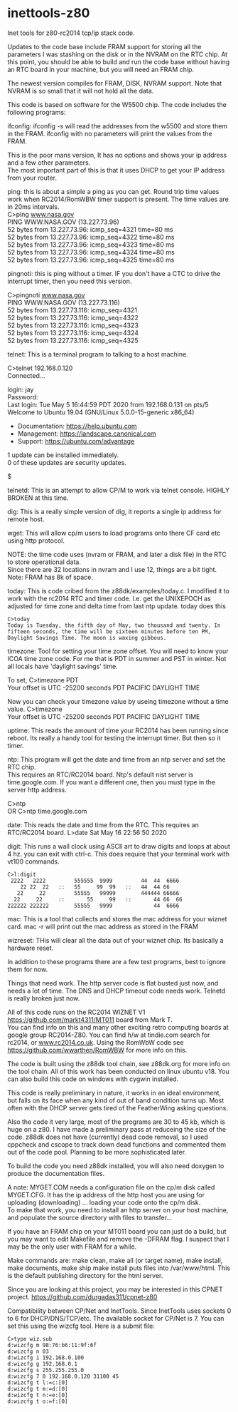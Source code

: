 # inettools-z80
Inet tools for z80-rc2014 tcp/ip stack code.

Updates to the code base include FRAM support for storing all the parameters I was stashing on the
disk or in the NVRAM on the RTC chip.  At this point, you should be able to build and run the code
base without having an RTC board in your machine, but you will need an FRAM chip.

The newest version compiles for FRAM, DISK, NVRAM support.  Note that NVRAM is so small that
it will not hold all the data.

This code is based on software for the W5500 chip.  The code includes the following programs:

ifconfig:  ifconfig -s will read the addresses from the w5500 and store them in the FRAM.  ifconfig 
with no parameters will print the values from the FRAM.

This is the poor mans version,  It has no options and shows your ip address and a few other parameters.  
The most important part of this is that it uses DHCP to get your IP address from your router.  

ping:  this is about a simple a ping as you can get.  Round trip time values work when RC2014/RomWBW timer support is present.  The time values are in 20ms intervals.  
C>ping www.nasa.gov                                                                                                               
PING WWW.NASA.GOV (13.227.73.96)                                                
 52 bytes from 13.227.73.96: icmp_seq=4321 time=80 ms                           
 52 bytes from 13.227.73.96: icmp_seq=4322 time=80 ms                           
 52 bytes from 13.227.73.96: icmp_seq=4323 time=80 ms                           
 52 bytes from 13.227.73.96: icmp_seq=4324 time=80 ms                           
 52 bytes from 13.227.73.96: icmp_seq=4325 time=80 ms        

pingnoti: this is ping without a timer.  IF you don't have a CTC to drive
the interrupt timer, then you need this version.

C>pingnoti www.nasa.gov                                                                                                           
PING WWW.NASA.GOV (13.227.73.116)                                               
 52 bytes from 13.227.73.116: icmp_seq=4321                                     
 52 bytes from 13.227.73.116: icmp_seq=4322                                     
 52 bytes from 13.227.73.116: icmp_seq=4323                                     
 52 bytes from 13.227.73.116: icmp_seq=4324                                     
 52 bytes from 13.227.73.116: icmp_seq=4325                                     
                                            
telnet:  This is a terminal program to talking to a host machine.

C>telnet 192.168.0.120                                                                                                            
Connected...                                                                    
                                                                                
login: jay                                                         
Password:                                                                       
Last login: Tue May  5 16:44:59 PDT 2020 from 192.168.0.131 on pts/5            
Welcome to Ubuntu 19.04 (GNU/Linux 5.0.0-15-generic x86_64)                     
                                                                                
 * Documentation:  https://help.ubuntu.com                                      
 * Management:     https://landscape.canonical.com                              
 * Support:        https://ubuntu.com/advantage                                 
                                                                                
                                                                                
1 update can be installed immediately.                                          
0 of these updates are security updates.                                        
                                                                                
$

telnetd:  This is an attempt to allow CP/M to work via telnet console.   HIGHLY BROKEN at this time.

dig: This is a really simple version of dig, it reports a single ip address for remote host.

wget:  This will allow cp/m users to load programs onto there CF card etc using http protocol.

NOTE:  the time code uses (nvram or FRAM, and later a disk file) in the RTC to store operational data.  
Since there are 32 locations in nvram and I use 12, things are a bit tight.  Note: FRAM has 8k of space.

today:  This is code cribed from the z88dk/examples/today.c.  I modified it to work with
the rc2014 RTC and timer code.  I.e. get the UNIXEPOCH as adjusted for time zone and 
delta time from last ntp update.
today does this
```
C>today                                                                         
Today is Tuesday, the fifth day of May, two thousand and twenty. In             
fifteen seconds, the time will be sixteen minutes before ten PM,                
Daylight Savings Time. The moon is waxing gibbous.                              
```                                                                    
timezone:  Tool for setting your time zone offset.  You will need to know your ICOA time zone code.
For me that is PDT in summer and PST in winter.  Not all locals have 'daylight savings' time.

To set,
C>timezone PDT                                                                  
Your offset is UTC -25200 seconds PDT PACIFIC DAYLIGHT TIME  

Now you can check your timezone value by useing timezone without a time value.
C>timezone                                                                      
Your offset is UTC -25200 seconds PDT PACIFIC DAYLIGHT TIME                     
                                                                 
uptime:  This reads the amount of time your RC2014 has been running since reboot.  Its
really a handy tool for testing the interrupt timer.  But then so it timer.

ntp: This program will get the date and time from an ntp server and set the RTC chip.  
This requires an RTC/RC2014 board.  Ntp's default nist server is time.google.com.
If you want a different one, then you must type in the server http address.

C>ntp                                                                                                                             
OR
C>ntp time.google.com                                                 

date: This reads the date and time from the RTC.  This requires an RTC/RC2014 board.
L>date
Sat May 16 22:56:50 2020

digit:  This runs a wall clock using ASCII art to draw digits and loops at about 4 hz.
you can exit with ctrl-c.  This does require that your terminal work with vt100 commands.
```
C>l:digit
 2222   2222         555555  9999         44  44  6666  
    22 22  22   ::   55     99  99   ::   44  44 66     
   22     22         55555   99999        444444 66666  
  22     22     ::       55     99   ::       44 66  66 
222222 222222        55555   9999             44  6666  
```
mac:  This is a tool that collects and stores the mac address for your wiznet card.
mac -r will print out the mac address as stored in the FRAM

wizreset:  THis will clear all the data out of your wiznet chip.  Its basically a hardware
reset.

In addition to these programs there are a few test programs, best to ignore them for now.

Things that need work. 
The http server code is flat busted just now, and needs a lot of time.   The
DNS and DHCP timeout code needs work.  Telnetd is really broken just now.

All of this code runs on the RC2014 WIZNET V1 https://github.com/markt4311/MT011 board from Mark T.  
You can find info on this and many other exciting
retro computing boards at google group RC2014-Z80.  You can find h/w at tindie.com search for rc2014, or www.rc2014.co.uk.
Using the RomWbW code see https://github.com/wwarthen/RomWBW for more info on this.

The code is built using the z88dk tool chain, see z88dk.org for more info on the tool chain.
All of this work has been conducted on linux ubuntu v18.
You can also build this code on windows with cygwin installed.

This code is really preliminary in nature, it works in an ideal environment, but falls on its face when any kind of
out of band condition turns up.  Most often with the DHCP server gets tired of the FeatherWing asking questions.

Also the code it very large, most of the programs are 30 to 45 kb, which is huge on a z80.  I have made a preliminary
pass at reduceing the size of the code.  z88dk does not have (currently) dead code removal, so I used cppcheck and cscope
to track down dead functions and commented them out of the code pool.  Planning to be more sophisticated later.

To build the code you need z88dk installed, you will also need doxygen to produce the documentation files.

A note:  MYGET.COM needs a configuration file on the cp/m disk called MYGET.CFG.  It has the ip address of the
http host you are using for uploading (downloading) ... loading your code onto the cp/m disk.  
To make that work, you need to install an http server on your host machine, and populate the source directory with
files to transfer...  

If you have an FRAM chip on your MT011 board you can just do a build, but you may want to edit
Makefile and remove the -DFRAM flag.  I suspect that I may be the only user with FRAM for a while.

Make commands are:  make clean, make all (or target name), make install, make documents, make ship
make install puts files into /var/www/html.  This is the default publishing
directory for the html server.

Since you are looking at this project, you may be interested in this CPNET project.
https://github.com/durgadas311/cpnet-z80

Compatibility between CP/Net and InetTools.  Since InetTools uses sockets 0 to 6 for DHCP/DNS/TCP/etc.  The
available socket for CP/Net is 7.  You can set this using the wizcfg tool.  Here is a submit file:
```
C>type wiz.sub
d:wizcfg m 98:76:b6:11:9f:6f
d:wizcfg n 03
d:wizcfg i 192.168.0.100
d:wizcfg g 192.168.0.1
d:wizcfg s 255.255.255.0
d:wizcfg 7 0 192.168.0.120 31100 45
d:wizcfg t l:=c:[0]
d:wizcfg t m:=d:[0]
d:wizcfg t n:=e:[0]
d:wizcfg t o:=f:[0]
```


